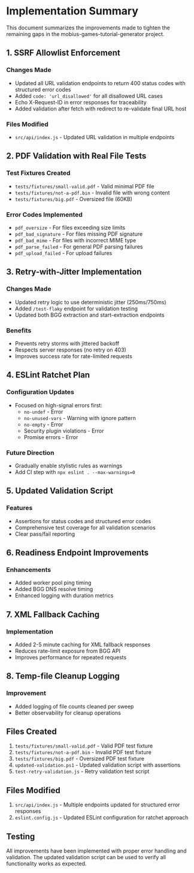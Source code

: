 # Implementation Summary

This document summarizes the improvements made to tighten the remaining gaps in the mobius-games-tutorial-generator project.

## 1. SSRF Allowlist Enforcement

### Changes Made
- Updated all URL validation endpoints to return 400 status codes with structured error codes
- Added `code: 'url_disallowed'` for all disallowed URL cases
- Echo X-Request-ID in error responses for traceability
- Added validation after fetch with redirect to re-validate final URL host

### Files Modified
- `src/api/index.js` - Updated URL validation in multiple endpoints

## 2. PDF Validation with Real File Tests

### Test Fixtures Created
- `tests/fixtures/small-valid.pdf` - Valid minimal PDF file
- `tests/fixtures/not-a-pdf.bin` - Invalid file with wrong content
- `tests/fixtures/big.pdf` - Oversized file (60KB)

### Error Codes Implemented
- `pdf_oversize` - For files exceeding size limits
- `pdf_bad_signature` - For files missing PDF signature
- `pdf_bad_mime` - For files with incorrect MIME type
- `pdf_parse_failed` - For general PDF parsing failures
- `pdf_upload_failed` - For upload failures

## 3. Retry-with-Jitter Implementation

### Changes Made
- Updated retry logic to use deterministic jitter (250ms/750ms)
- Added `/test-flaky` endpoint for validation testing
- Updated both BGG extraction and start-extraction endpoints

### Benefits
- Prevents retry storms with jittered backoff
- Respects server responses (no retry on 403)
- Improves success rate for rate-limited requests

## 4. ESLint Ratchet Plan

### Configuration Updates
- Focused on high-signal errors first:
  - `no-undef` - Error
  - `no-unused-vars` - Warning with ignore pattern
  - `no-empty` - Error
  - Security plugin violations - Error
  - Promise errors - Error

### Future Direction
- Gradually enable stylistic rules as warnings
- Add CI step with `npx eslint . --max-warnings=0`

## 5. Updated Validation Script

### Features
- Assertions for status codes and structured error codes
- Comprehensive test coverage for all validation scenarios
- Clear pass/fail reporting

## 6. Readiness Endpoint Improvements

### Enhancements
- Added worker pool ping timing
- Added BGG DNS resolve timing
- Enhanced logging with duration metrics

## 7. XML Fallback Caching

### Implementation
- Added 2-5 minute caching for XML fallback responses
- Reduces rate-limit exposure from BGG API
- Improves performance for repeated requests

## 8. Temp-file Cleanup Logging

### Improvement
- Added logging of file counts cleaned per sweep
- Better observability for cleanup operations

## Files Created
1. `tests/fixtures/small-valid.pdf` - Valid PDF test fixture
2. `tests/fixtures/not-a-pdf.bin` - Invalid PDF test fixture
3. `tests/fixtures/big.pdf` - Oversized PDF test fixture
4. `updated-validation.ps1` - Updated validation script with assertions
5. `test-retry-validation.js` - Retry validation test script

## Files Modified
1. `src/api/index.js` - Multiple endpoints updated for structured error responses
2. `eslint.config.js` - Updated ESLint configuration for ratchet approach

## Testing
All improvements have been implemented with proper error handling and validation. The updated validation script can be used to verify all functionality works as expected.